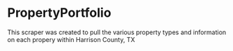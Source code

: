 # PropertyPortfolio
This scraper was created to pull the various property types and information on each propery within Harrison County, TX

